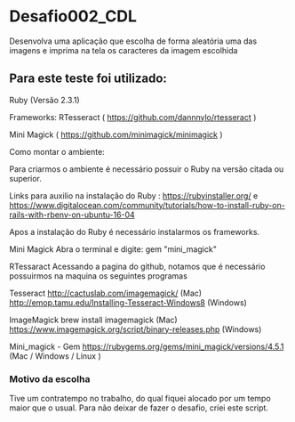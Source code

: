 # Desafio002_CDL

Desenvolva uma aplicação que escolha de forma aleatória uma das imagens e imprima na tela os caracteres da imagem escolhida

## Para este teste foi utilizado:

Ruby (Versão 2.3.1)

Frameworks:
 RTesseract ( https://github.com/dannnylo/rtesseract )
   
 Mini Magick ( https://github.com/minimagick/minimagick )
 
Como montar o ambiente:

Para criarmos o ambiente é necessário possuir o Ruby na versão citada ou superior.

Links para auxilio na instalação do Ruby : https://rubyinstaller.org/ e https://www.digitalocean.com/community/tutorials/how-to-install-ruby-on-rails-with-rbenv-on-ubuntu-16-04

Apos a instalação do Ruby é necessário instalarmos os frameworks.

Mini Magick
 Abra o terminal e digite:
  gem "mini_magick"

RTessaract 
Acessando a pagina do github, notamos que é necessário possuirmos na maquina os seguintes programas

Tesseract 
 http://cactuslab.com/imagemagick/ (Mac)
 http://emop.tamu.edu/Installing-Tesseract-Windows8 (Windows) 

ImageMagick
 brew install imagemagick (Mac) 
 https://www.imagemagick.org/script/binary-releases.php (Windows)
 
Mini_magick - Gem
 https://rubygems.org/gems/mini_magick/versions/4.5.1 (Mac / Windows / Linux )

### Motivo da escolha

Tive um contratempo no trabalho, do qual fiquei alocado por um tempo maior que o usual. Para não deixar de fazer o desafio, criei este script.
